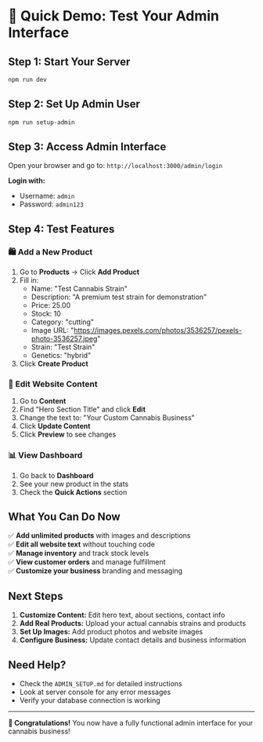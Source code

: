 # 🚀 Quick Demo: Test Your Admin Interface

## Step 1: Start Your Server
```bash
npm run dev
```

## Step 2: Set Up Admin User
```bash
npm run setup-admin
```

## Step 3: Access Admin Interface
Open your browser and go to: `http://localhost:3000/admin/login`

**Login with:**
- Username: `admin`
- Password: `admin123`

## Step 4: Test Features

### 🛍️ Add a New Product
1. Go to **Products** → Click **Add Product**
2. Fill in:
   - Name: "Test Cannabis Strain"
   - Description: "A premium test strain for demonstration"
   - Price: 25.00
   - Stock: 10
   - Category: "cutting"
   - Image URL: "https://images.pexels.com/photos/3536257/pexels-photo-3536257.jpeg"
   - Strain: "Test Strain"
   - Genetics: "hybrid"
3. Click **Create Product**

### 📝 Edit Website Content
1. Go to **Content**
2. Find "Hero Section Title" and click **Edit**
3. Change the text to: "Your Custom Cannabis Business"
4. Click **Update Content**
5. Click **Preview** to see changes

### 📊 View Dashboard
1. Go back to **Dashboard**
2. See your new product in the stats
3. Check the **Quick Actions** section

## What You Can Do Now

✅ **Add unlimited products** with images and descriptions  
✅ **Edit all website text** without touching code  
✅ **Manage inventory** and track stock levels  
✅ **View customer orders** and manage fulfillment  
✅ **Customize your business** branding and messaging  

## Next Steps

1. **Customize Content:** Edit hero text, about sections, contact info
2. **Add Real Products:** Upload your actual cannabis strains and products
3. **Set Up Images:** Add product photos and website images
4. **Configure Business:** Update contact details and business information

## Need Help?

- Check the `ADMIN_SETUP.md` for detailed instructions
- Look at server console for any error messages
- Verify your database connection is working

---

**🎉 Congratulations!** You now have a fully functional admin interface for your cannabis business!
